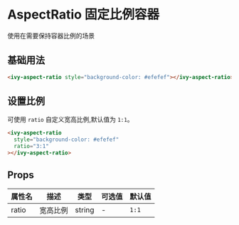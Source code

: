 # AspectRatio 固定比例容器

使用在需要保持容器比例的场景

## 基础用法

<ivy-aspect-ratio style="background-color: #efefef"></ivy-aspect-ratio>

```html
<ivy-aspect-ratio style="background-color: #efefef"></ivy-aspect-ratio>
```

## 设置比例

可使用 `ratio` 自定义宽高比例,默认值为 `1:1`。

<ivy-aspect-ratio style="background-color: #efefef" ratio="3:1"></ivy-aspect-ratio>

```html
<ivy-aspect-ratio
  style="background-color: #efefef"
  ratio="3:1"
></ivy-aspect-ratio>
```

## Props

| 属性名 | 描述     | 类型   | 可选值 | 默认值 |
| ------ | -------- | ------ | ------ | ------ |
| ratio  | 宽高比例 | string | -      | `1:1`  |
